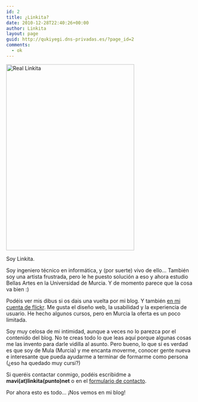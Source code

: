 ```yaml
---
id: 2
title: ¿Linkita?
date: 2010-12-28T22:40:26+00:00
author: Linkita
layout: page
guid: http://qukiyegi.dns-privadas.es/?page_id=2
comments:
  - ok
---
```

[<img src="http://farm3.static.flickr.com/2161/2359412194_47fdc3fda9.jpg" alt="Real Linkita" width="344" height="500" />](http://www.flickr.com/photos/linkita/2359412194/ "Real Linkita by Linkita, on Flickr")

Soy Linkita.

Soy ingeniero técnico en informática, y (por suerte) vivo de ello&#8230; También soy una artista frustrada, pero le he puesto solución a eso y ahora estudio Bellas Artes en la Universidad de Murcia. Y de momento parece que la cosa va bien :)

Podéis ver mis dibus si os dais una vuelta por mi blog. Y también [en mi cuenta de flickr](http://www.flickr.com/photos/linkita/). Me gusta el diseño web, la usabilidad y la experiencia de usuario. He hecho algunos cursos, pero en Murcia la oferta es un poco limitada.

Soy muy celosa de mi intimidad, aunque a veces no lo parezca por el contenido del blog. No te creas todo lo que leas aquí porque algunas cosas me las invento para darle vidilla al asunto. Pero bueno, lo que si es verdad es que soy de Mula (Murcia) y me encanta moverme, conocer gente nueva e interesante que pueda ayudarme a terminar de formarme como persona (¿eso ha quedado muy cursi?)

Si queréis contactar conmigo, podéis escribidme a <span style="font-weight: bold;">mavi(at)linkita(punto)net</span> o en el [formulario de contacto](http://linkita.net/contacto/).

Por ahora esto es todo&#8230; ¡Nos vemos en mi blog!